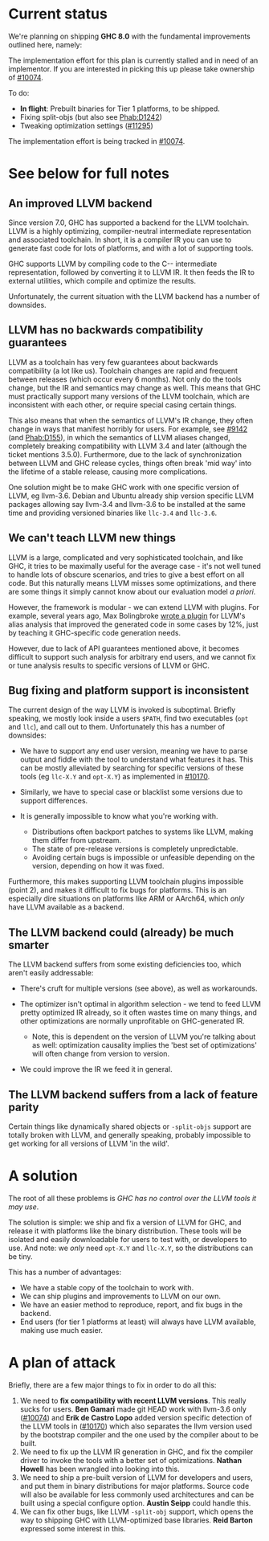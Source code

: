 # Current status


We're planning on shipping **GHC 8.0** with the fundamental improvements outlined here, namely:


The implementation effort for this plan is currently stalled and in need of an implementor. If you are interested in picking this up please take ownership of [\#10074](https://gitlab.haskell.org//ghc/ghc/issues/10074).


To do: 

- **In flight**: Prebuilt binaries for Tier 1 platforms, to be shipped.
- Fixing split-objs (but also see [Phab:D1242](https://phabricator.haskell.org/D1242))
- Tweaking optimization settings ([\#11295](https://gitlab.haskell.org//ghc/ghc/issues/11295))


The implementation effort is being tracked in [\#10074](https://gitlab.haskell.org//ghc/ghc/issues/10074).

# See below for full notes

## An improved LLVM backend


Since version 7.0, GHC has supported a backend for the LLVM toolchain. LLVM is a highly optimizing, compiler-neutral intermediate representation and associated toolchain. In short, it is a compiler IR you can use to generate fast code for lots of platforms, and with a lot of supporting tools.


GHC supports LLVM by compiling code to the C-- intermediate representation, followed by converting it to LLVM IR. It then feeds the IR to external utilities, which compile and optimize the results.


Unfortunately, the current situation with the LLVM backend has a number of downsides.

## LLVM has no backwards compatibility guarantees


LLVM as a toolchain has very few guarantees about backwards compatibility (a lot like us). Toolchain changes are rapid and frequent between releases (which occur every 6 months). Not only do the tools change, but the IR and semantics may change as well. This means that GHC must practically support many versions of the LLVM toolchain, which are inconsistent with each other, or require special casing certain things.


This also means that when the semantics of LLVM's IR change, they often change in ways that manifest horribly for users. For example, see [\#9142](https://gitlab.haskell.org//ghc/ghc/issues/9142) (and [Phab:D155](https://phabricator.haskell.org/D155)), in which the semantics of LLVM aliases changed, completely breaking compatibility with LLVM 3.4 and later (although the ticket mentions 3.5.0). Furthermore, due to the lack of synchronization between LLVM and GHC release cycles, things often break 'mid way' into the lifetime of a stable release, causing more complications.


One solution might be to make GHC work with one specific version of LLVM, eg llvm-3.6. Debian and Ubuntu already ship version specific LLVM packages allowing say llvm-3.4 and llvm-3.6 to be installed at the same time and providing versioned binaries like `llc-3.4` and `llc-3.6`.

## We can't teach LLVM new things


LLVM is a large, complicated and very sophisticated toolchain, and like GHC, it tries to be maximally useful for the average case - it's not well tuned to handle lots of obscure scenarios, and tries to give a best effort on all code. But this naturally means LLVM misses some optimizations, and there are some things it simply cannot know about our evaluation model *a priori*.


However, the framework is modular - we can extend LLVM with plugins. For example, several years ago, Max Bolingbroke [wrote a plugin](http://blog.omega-prime.co.uk/?p=135 ) for LLVM's alias analysis that improved the generated code in some cases by 12%, just by teaching it GHC-specific code generation needs.


However, due to lack of API guarantees mentioned above, it becomes difficult to support such analysis for arbitrary end users, and we cannot fix or tune analysis results to specific versions of LLVM or GHC.

## Bug fixing and platform support is inconsistent


The current design of the way LLVM is invoked is suboptimal. Briefly speaking, we mostly look inside a users `$PATH`, find two executables (`opt` and `llc`), and call out to them. Unfortunately this has a number of downsides:

- We have to support any end user version, meaning we have to parse output and fiddle with the tool to understand what features it has. This can be mostly alleviated by searching for specific versions of these tools (eg `llc-X.Y` and `opt-X.Y`) as implemented in [\#10170](https://gitlab.haskell.org//ghc/ghc/issues/10170).
- Similarly, we have to special case or blacklist some versions due to support differences.
- It is generally impossible to know what you're working with.

  - Distributions often backport patches to systems like LLVM, making them differ from upstream.
  - The state of pre-release versions is completely unpredictable.
  - Avoiding certain bugs is impossible or unfeasible depending on the version, depending on how it was fixed.


Furthermore, this makes supporting LLVM toolchain plugins impossible (point 2), and makes it difficult to fix bugs for platforms. This is an especially dire situations on platforms like ARM or AArch64, which *only* have LLVM available as a backend.

## The LLVM backend could (already) be much smarter


The LLVM backend suffers from some existing deficiencies too, which aren't easily addressable:

- There's cruft for multiple versions (see above), as well as workarounds.
- The optimizer isn't optimal in algorithm selection - we tend to feed LLVM pretty optimized IR already, so it often wastes time on many things, and other optimizations are normally unprofitable on GHC-generated IR.

  - Note, this is dependent on the version of LLVM you're talking about as well: optimization causality implies the 'best set of optimizations' will often change from version to version.
- We could improve the IR we feed it in general.

## The LLVM backend suffers from a lack of feature parity


Certain things like dynamically shared objects or `-split-objs` support are totally broken with LLVM, and generally speaking, probably impossible to get working for all versions of LLVM 'in the wild'.

# A solution


The root of all these problems is *GHC has no control over the LLVM tools it may use*.


The solution is simple: we ship and fix a version of LLVM for GHC, and release it with platforms like the binary distribution. These tools will be isolated and easily downloadable for users to test with, or developers to use. And note: we *only* need `opt-X.Y` and `llc-X.Y`, so the distributions can be tiny.


This has a number of advantages:

- We have a stable copy of the toolchain to work with.
- We can ship plugins and improvements to LLVM on our own.
- We have an easier method to reproduce, report, and fix bugs in the backend.
- End users (for tier 1 platforms at least) will always have LLVM available, making use much easier.

# A plan of attack


Briefly, there are a few major things to fix in order to do all this:

1. We need to **fix compatibility with recent LLVM versions**. This really sucks for users. **Ben Gamari** made git HEAD work with llvm-3.6 only ([\#10074](https://gitlab.haskell.org//ghc/ghc/issues/10074)) and **Erik de Castro Lopo** added version specific detection of the LLVM tools in ([\#10170](https://gitlab.haskell.org//ghc/ghc/issues/10170)) which also separates the llvm version used by the bootstrap compiler and the one used by the compiler about to be built.
1. We need to fix up the LLVM IR generation in GHC, and fix the compiler driver to invoke the tools with a better set of optimizations. **Nathan Howell** has been wrangled into looking into this.
1. We need to ship a pre-built version of LLVM for developers and users, and put them in binary distributions for major platforms. Source code will also be available for less commonly used architectures and can be built using a special configure option. **Austin Seipp** could handle this.
1. We can fix other bugs, like LLVM `-split-obj` support, which opens the way to shipping GHC with LLVM-optimized base libraries. **Reid Barton** expressed some interest in this.

